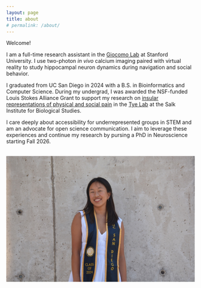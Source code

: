 ```yaml
---
layout: page
title: about
# permalink: /about/
---
```


Welcome! 

I am a full-time research assistant in the [Giocomo Lab](https://giocomolab.weebly.com) at Stanford University. I use two-photon *in vivo* calcium imaging paired with virtual reality to study hippocampal neuron dynamics during navigation and social behavior. 

I graduated from UC San Diego in 2024 with a B.S. in Bioinformatics and Computer Science. During my undergrad, I was awarded the NSF-funded Louis Stokes Alliance Grant to support my research on [insular representations of physical and social pain](https://www.biorxiv.org/content/10.1101/2025.05.09.653162v1) in the [Tye Lab](https://tyelab.org) at the Salk Institute for Biological Studies. 

I care deeply about accessibility for underrepresented groups in STEM and am an advocate for open science communication. I aim to leverage these experiences and continue my research by pursing a PhD in Neuroscience starting Fall 2026. 

<br>

<div style="text-align: center;">

  <img src="assets/images/grad_pic.jpeg" alt="me" width="600">

<div>


